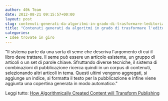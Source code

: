 ```yaml
---
author: 40k Team
date: 2012-08-21 09:15:57+00:00
layout: post
slug: contenuti-generati-da-algoritmi-in-grado-di-trasformare-leditoria
title: "Contenuti generati da algoritmi in grado di trasformare l'editoria"
categories:
- Idee trovate in giro
---
```


"Il sistema parte da una sorta di seme che descriva l'argomento di cui il libro deve trattare. Il seme può essere un articolo esistente, un gruppo di articoli o un set di parole chiave. Sfruttando diverse tecniche, il sistema di combinazioni di pubblicazione ricerca quindi in un corpus di contenuti, selezionando altri articoli in tema. Questi ultimi vengono aggregati, si aggiunge un indice, si formatta il testo per la pubblicazione e infine viene aggiunta una copertina generata in modo automatico." 

Leggi tutto: [How Algorithmically Created Content will Transform Publishing](http://www.forbes.com/sites/danwoods/2012/08/13/how-algorithmically-created-content-will-transform-publishing/)
